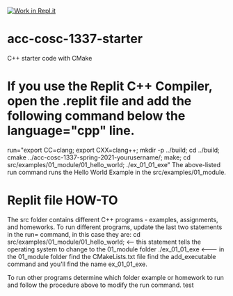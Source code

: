 [![Work in Repl.it](https://classroom.github.com/assets/work-in-replit-14baed9a392b3a25080506f3b7b6d57f295ec2978f6f33ec97e36a161684cbe9.svg)](https://classroom.github.com/online_ide?assignment_repo_id=3975588&assignment_repo_type=AssignmentRepo)
# acc-cosc-1337-starter
C++ starter code with CMake 
# If you use the Replit C++ Compiler, open the .replit file and add the following command below the language="cpp" line.
run="export CC=clang; export CXX=clang++; mkdir -p ../build; cd ../build; cmake ../acc-cosc-1337-spring-2021-yourusername/; make; cd src/examples/01_module/01_hello_world; ./ex_01_01_exe" 
The above-listed run command runs the Hello World Example in the src/examples/01_module.

# Replit file HOW-TO
The src folder contains different C++ programs - examples, assignments, and homeworks.
To run different programs, update the last two statements in the run= command, in this case they are:
cd src/examples/01_module/01_hello_world; <-- this statement tells the operating system to change to the 01_module folder
./ex_01_01_exe  <--- in the 01_module folder find the CMakeLists.txt file find the add_executable command and you'll find the name ex_01_01_exe.

To run other programs determine which folder example or homework to run and follow the procedure above to modify the run command.
test


